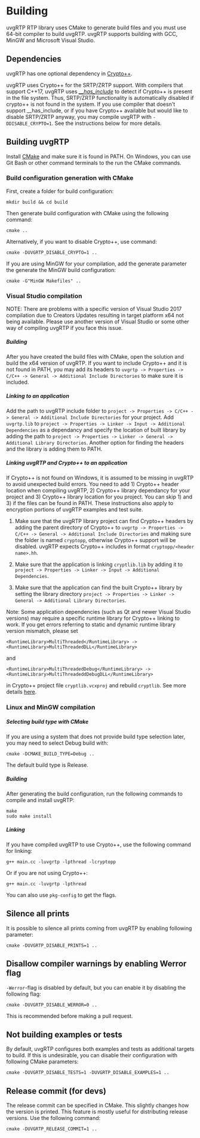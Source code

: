 # Building

uvgRTP RTP library uses CMake to generate build files and you must use 64-bit compiler to build uvgRTP. uvgRTP supports building with GCC, MinGW and Microsoft Visual Studio.

## Dependencies

uvgRTP has one optional dependency in [Crypto++](https://www.cryptopp.com/).

uvgRTP uses Crypto++ for the SRTP/ZRTP support. With compilers that support C++17, uvgRTP uses [*__has_include*](https://en.cppreference.com/w/cpp/preprocessor/include) to detect if Crypto++ is present in the file system. Thus, SRTP/ZRTP functionality is automatically disabled if crypto++ is not found in the system. If you use compiler that doesn't support __has_include, or if you have Crypto++ available but would like to disable SRTP/ZRTP anyway, you may compile uvgRTP with `-DDISABLE_CRYPTO=1`. See the instructions below for more details.

## Building uvgRTP

Install [CMake](https://cmake.org) and make sure it is found in PATH. On Windows, you can use Git Bash or other command terminals to the run the CMake commands.

### Build configuration generation with CMake

First, create a folder for build configuration:

```
mkdir build && cd build
```

Then generate build configuration with CMake using the following command:

```
cmake ..
```

Alternatively, if you want to disable Crypto++, use command:
```
cmake -DUVGRTP_DISABLE_CRYPTO=1 ..
```

If you are using MinGW for your compilation, add the generate parameter the generate the MinGW build configuration:

```
cmake -G"MinGW Makefiles" ..
```

### Visual Studio compilation

NOTE: There are problems with a specific version of Visual Studio 2017 compilation due to Creators Updates resulting in target platform x64 not being available. Please use another version of Visual Studio or some other way of compiling uvgRTP if you face this issue.

##### Building

After you have created the build files with CMake, open the solution and build the x64 version of uvgRTP. If you want to include Crypto++ and it is not found in PATH, you may add its headers to `uvgrtp -> Properties -> C/C++ -> General -> Additional Include Directories` to make sure it is included.

##### Linking to an application

Add the path to uvgRTP include folder to `project -> Properties -> C/C++ -> General -> Additional Include Directories` for your project. Add `uvgrtp.lib` to `project -> Properties -> Linker -> Input -> Additional Dependencies` as a dependancy and specify the location of built library by adding the path to `project -> Properties -> Linker -> General -> Additional Library Directories`. Another option for finding the headers and the library is adding them to PATH.

##### Linking uvgRTP and Crypto++ to an application

If Crypto++ is not found on Windows, it is assumed to be missing in uvgRTP to avoid unexpected build errors. You need to add 1) Crypto++ header location when compiling uvgRTP, 2) Crypto++ library dependancy for your project and 3) Crypto++ library location for you project. You can skip 1) and 3) if the files can be found in PATH. These instructions also apply to encryption portions of uvgRTP examples and test suite. 
1) Make sure that the uvgRTP library project can find Crypto++ headers by adding the parent directory of Crypto++ to `uvgrtp -> Properties -> C/C++ -> General -> Additional Include Directories` and making sure the folder is named `cryptopp`, otherwise Crypto++ support will be disabled. uvgRTP expects Crypto++ includes in format `cryptopp/<header name>.hh`.

2) Make sure that the application is linking `cryptlib.lib` by adding it to `project -> Properties -> Linker -> Input -> Additional Dependencies`.

3) Make sure that the application can find the built Crypto++ library by setting the library directory `project -> Properties -> Linker -> General -> Additional Library Directories`.

Note: Some application dependencies (such as Qt and newer Visual Studio versions) may require a specific runtime library for Crypto++ linking to work. If you get errors referring to static and dynamic runtime library version mismatch, please set 
```
<RuntimeLibrary>MultiThreaded</RuntimeLibrary> -> <RuntimeLibrary>MultiThreadedDLL</RuntimeLibrary>
```
and 
```
<RuntimeLibrary>MultiThreadedDebug</RuntimeLibrary> -> <RuntimeLibrary>MultiThreadeddDebugDLL</RuntimeLibrary>
```
in Crypto++ project file `cryptlib.vcxproj` and rebuild `cryptlib`. See more details [here](https://cryptopp.com/wiki/Visual_Studio).

### Linux and MinGW compilation

##### Selecting build type with CMake

If you are using a system that does not provide build type selection later, you may need to select Debug build with:

```
cmake -DCMAKE_BUILD_TYPE=Debug ..
```

The default build type is Release.

##### Building

After generating the build configuration, run the following commands to compile and install uvgRTP:
```
make
sudo make install
```

##### Linking

If you have compiled uvgRTP to use Crypto++, use the following command for linking:
```
g++ main.cc -luvgrtp -lpthread -lcryptopp
```

Or if you are not using Crypto++:
```
g++ main.cc -luvgrtp -lpthread
```

You can also use `pkg-config` to get the flags.

## Silence all prints

It is possible to silence all prints coming from uvgRTP by enabling following parameter:

```
cmake -DUVGRTP_DISABLE_PRINTS=1 ..
```

## Disallow compiler warnings by enabling Werror flag

`-Werror`-flag is disabled by default, but you can enable it by disabling the following flag:

```
cmake -DUVGRTP_DISABLE_WERROR=0 ..
```
This is recommended before making a pull request.

## Not building examples or tests

By default, uvgRTP configures both examples and tests as additional targets to build. If this is undesirable, you can disable their configuration with following CMake parameters:

```
cmake -DUVGRTP_DISABLE_TESTS=1 -DUVGRTP_DISABLE_EXAMPLES=1 ..
```

## Release commit (for devs)

The release commit can be specified in CMake. This slightly changes how the version is printed. This feature is mostly useful for distributing release versions. Use the following command:

```
cmake -DUVGRTP_RELEASE_COMMIT=1 ..
```

